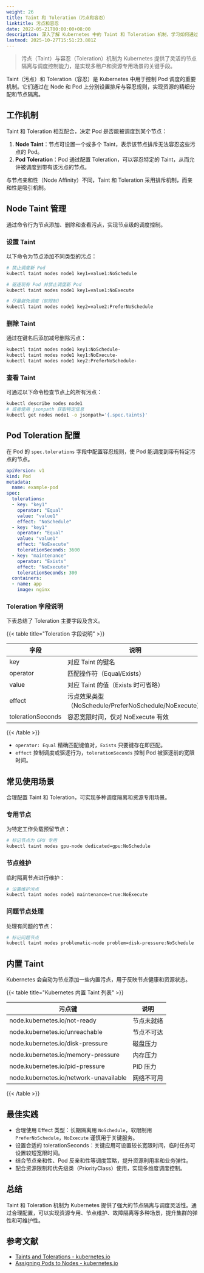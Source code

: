 ```yaml
---
weight: 26
title: Taint 和 Toleration（污点和容忍）
linktitle: 污点和容忍
date: 2022-05-21T00:00:00+08:00
description: 深入了解 Kubernetes 中的 Taint 和 Toleration 机制，学习如何通过污点和容忍优化 Pod 在集群中的调度策略，包括实际配置示例和最佳实践。
lastmod: 2025-10-27T15:51:23.881Z
---
```


> 污点（Taint）与容忍（Toleration）机制为 Kubernetes 提供了灵活的节点隔离与调度控制能力，是实现多租户和资源专用场景的关键手段。

Taint（污点）和 Toleration（容忍）是 Kubernetes 中用于控制 Pod 调度的重要机制。它们通过在 Node 和 Pod 上分别设置排斥与容忍规则，实现资源的精细分配和节点隔离。

## 工作机制

Taint 和 Toleration 相互配合，决定 Pod 是否能被调度到某个节点：

1. **Node Taint**：节点可设置一个或多个 Taint，表示该节点排斥无法容忍这些污点的 Pod。
2. **Pod Toleration**：Pod 通过配置 Toleration，可以容忍特定的 Taint，从而允许被调度到带有该污点的节点。

与节点亲和性（Node Affinity）不同，Taint 和 Toleration 采用排斥机制，而亲和性是吸引机制。

## Node Taint 管理

通过命令行为节点添加、删除和查看污点，实现节点级的调度控制。

### 设置 Taint

以下命令为节点添加不同类型的污点：

```bash
# 禁止调度新 Pod
kubectl taint nodes node1 key1=value1:NoSchedule

# 驱逐现有 Pod 并禁止调度新 Pod
kubectl taint nodes node1 key1=value1:NoExecute

# 尽量避免调度（软限制）
kubectl taint nodes node1 key2=value2:PreferNoSchedule
```

### 删除 Taint

通过在键名后添加减号删除污点：

```bash
kubectl taint nodes node1 key1:NoSchedule-
kubectl taint nodes node1 key1:NoExecute-
kubectl taint nodes node1 key2:PreferNoSchedule-
```

### 查看 Taint

可通过以下命令检查节点上的所有污点：

```bash
kubectl describe nodes node1
# 或者使用 jsonpath 获取特定信息
kubectl get nodes node1 -o jsonpath='{.spec.taints}'
```

## Pod Toleration 配置

在 Pod 的 `spec.tolerations` 字段中配置容忍规则，使 Pod 能调度到带有特定污点的节点。

```yaml
apiVersion: v1
kind: Pod
metadata:
  name: example-pod
spec:
  tolerations:
  - key: "key1"
    operator: "Equal"
    value: "value1"
    effect: "NoSchedule"
  - key: "key1"
    operator: "Equal"
    value: "value1"
    effect: "NoExecute"
    tolerationSeconds: 3600
  - key: "maintenance"
    operator: "Exists"
    effect: "NoExecute"
    tolerationSeconds: 300
  containers:
  - name: app
    image: nginx
```

### Toleration 字段说明

下表总结了 Toleration 主要字段及含义。

{{< table title="Toleration 字段说明" >}}

| 字段              | 说明                                   |
|-------------------|----------------------------------------|
| key               | 对应 Taint 的键名                      |
| operator          | 匹配操作符（Equal/Exists）             |
| value             | 对应 Taint 的值（Exists 时可省略）      |
| effect            | 污点效果类型（NoSchedule/PreferNoSchedule/NoExecute） |
| tolerationSeconds | 容忍宽限时间，仅对 NoExecute 有效       |

{{< /table >}}

- `operator: Equal` 精确匹配键值对，`Exists` 只要键存在即匹配。
- `effect` 控制调度或驱逐行为，`tolerationSeconds` 控制 Pod 被驱逐前的宽限时间。

## 常见使用场景

合理配置 Taint 和 Toleration，可实现多种调度隔离和资源专用场景。

### 专用节点

为特定工作负载预留节点：

```bash
# 标记节点为 GPU 专用
kubectl taint nodes gpu-node dedicated=gpu:NoSchedule
```

### 节点维护

临时隔离节点进行维护：

```bash
# 设置维护污点
kubectl taint nodes node1 maintenance=true:NoExecute
```

### 问题节点处理

处理有问题的节点：

```bash
# 标记问题节点
kubectl taint nodes problematic-node problem=disk-pressure:NoSchedule
```

## 内置 Taint

Kubernetes 会自动为节点添加一些内置污点，用于反映节点健康和资源状态。

{{< table title="Kubernetes 内置 Taint 列表" >}}

| 污点键                                 | 说明           |
|----------------------------------------|----------------|
| node.kubernetes.io/not-ready           | 节点未就绪     |
| node.kubernetes.io/unreachable         | 节点不可达     |
| node.kubernetes.io/disk-pressure       | 磁盘压力       |
| node.kubernetes.io/memory-pressure     | 内存压力       |
| node.kubernetes.io/pid-pressure        | PID 压力       |
| node.kubernetes.io/network-unavailable | 网络不可用     |

{{< /table >}}

## 最佳实践

- 合理使用 Effect 类型：长期隔离用 `NoSchedule`，软限制用 `PreferNoSchedule`，`NoExecute` 谨慎用于关键服务。
- 设置合适的 tolerationSeconds：关键应用可设置较长宽限时间，临时任务可设置较短宽限时间。
- 结合节点亲和性、Pod 反亲和性等调度策略，提升资源利用率和业务弹性。
- 配合资源限制和优先级类（PriorityClass）使用，实现多维度调度控制。

## 总结

Taint 和 Toleration 机制为 Kubernetes 提供了强大的节点隔离与调度灵活性。通过合理配置，可以实现资源专用、节点维护、故障隔离等多种场景，提升集群的弹性和可维护性。

## 参考文献

- [Taints and Tolerations - kubernetes.io](https://kubernetes.io/docs/concepts/scheduling-eviction/taint-and-toleration/)
- [Assigning Pods to Nodes - kubernetes.io](https://kubernetes.io/docs/concepts/scheduling-eviction/assign-pod-node/)
